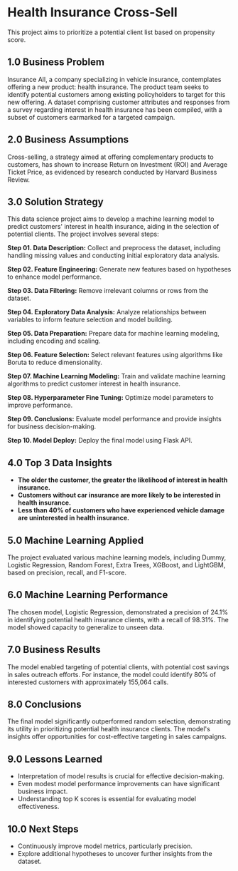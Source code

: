 # Health Insurance Cross-Sell

This project aims to prioritize a potential client list based on propensity score.

## 1.0 Business Problem

Insurance All, a company specializing in vehicle insurance, contemplates offering a new product: health insurance. The product team seeks to identify potential customers among existing policyholders to target for this new offering. A dataset comprising customer attributes and responses from a survey regarding interest in health insurance has been compiled, with a subset of customers earmarked for a targeted campaign.

## 2.0 Business Assumptions

Cross-selling, a strategy aimed at offering complementary products to customers, has shown to increase Return on Investment (ROI) and Average Ticket Price, as evidenced by research conducted by Harvard Business Review. 

## 3.0 Solution Strategy

This data science project aims to develop a machine learning model to predict customers' interest in health insurance, aiding in the selection of potential clients. The project involves several steps:

**Step 01. Data Description:** Collect and preprocess the dataset, including handling missing values and conducting initial exploratory data analysis.

**Step 02. Feature Engineering:** Generate new features based on hypotheses to enhance model performance.

**Step 03. Data Filtering:** Remove irrelevant columns or rows from the dataset.

**Step 04. Exploratory Data Analysis:** Analyze relationships between variables to inform feature selection and model building.

**Step 05. Data Preparation:** Prepare data for machine learning modeling, including encoding and scaling.

**Step 06. Feature Selection:** Select relevant features using algorithms like Boruta to reduce dimensionality.

**Step 07. Machine Learning Modeling:** Train and validate machine learning algorithms to predict customer interest in health insurance.

**Step 08. Hyperparameter Fine Tuning:** Optimize model parameters to improve performance.

**Step 09. Conclusions:** Evaluate model performance and provide insights for business decision-making.

**Step 10. Model Deploy:** Deploy the final model using Flask API.

## 4.0 Top 3 Data Insights

* **The older the customer, the greater the likelihood of interest in health insurance.**
* **Customers without car insurance are more likely to be interested in health insurance.**
* **Less than 40% of customers who have experienced vehicle damage are uninterested in health insurance.**

## 5.0 Machine Learning Applied

The project evaluated various machine learning models, including Dummy, Logistic Regression, Random Forest, Extra Trees, XGBoost, and LightGBM, based on precision, recall, and F1-score.

## 6.0 Machine Learning Performance

The chosen model, Logistic Regression, demonstrated a precision of 24.1% in identifying potential health insurance clients, with a recall of 98.31%. The model showed capacity to generalize to unseen data.

## 7.0 Business Results

The model enabled targeting of potential clients, with potential cost savings in sales outreach efforts. For instance, the model could identify 80% of interested customers with approximately 155,064 calls.

## 8.0 Conclusions

The final model significantly outperformed random selection, demonstrating its utility in prioritizing potential health insurance clients. The model's insights offer opportunities for cost-effective targeting in sales campaigns.

## 9.0 Lessons Learned

* Interpretation of model results is crucial for effective decision-making.
* Even modest model performance improvements can have significant business impact.
* Understanding top K scores is essential for evaluating model effectiveness.

## 10.0 Next Steps

* Continuously improve model metrics, particularly precision.
* Explore additional hypotheses to uncover further insights from the dataset.
